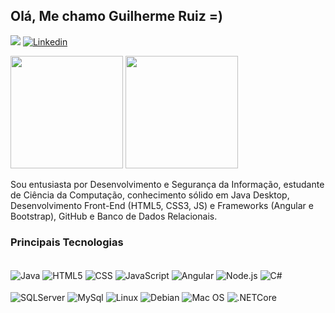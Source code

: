 ## Olá, Me chamo Guilherme Ruiz =)

[![](https://img.shields.io/badge/GitHub-100000?style=for-the-badge&logo=github&logoColor=white)](https://github.com/guifami)
[![Linkedin](https://img.shields.io/badge/LinkedIn-0077B5?style=for-the-badge&logo=linkedin&logoColor=white)](https://www.linkedin.com/in/guilherme-ruiz-da-silva-007005228/)

<div style="display: inline_block;">
  <img height="180em" src="https://github-readme-stats.vercel.app/api?username=guifami&show_icons=true&theme=dracula"/>
  <img height="180em" src="https://github-readme-stats.vercel.app/api/top-langs/?username=guifami&layout=compact&theme=dracula&langs_count=8"/>
</div>

<p>
  Sou entusiasta por Desenvolvimento e Segurança da Informação, estudante de Ciência da Computação, conhecimento sólido em Java Desktop, Desenvolvimento Front-End (HTML5,    CSS3, JS) e Frameworks (Angular e Bootstrap), GitHub e Banco de Dados Relacionais.
</p>

### Principais Tecnologias
<div style="display: inline_block;"><br/>
  <img align="center" alt="Java" src="https://img.shields.io/badge/Java-ED8B00?style=for-the-badge&logo=java&logoColor=white"/>
  <img align="center" alt="HTML5" src="https://img.shields.io/badge/HTML5-E34F26?style=for-the-badge&logo=html5&logoColor=white"/>
  <img align="center" alt="CSS" src="https://img.shields.io/badge/CSS3-1572B6?style=for-the-badge&logo=css3&logoColor=white"/>
  <img align="center" alt="JavaScript" src="https://img.shields.io/badge/JavaScript-F7DF1E?style=for-the-badge&logo=javascript&logoColor=black"/>
  <img align="center" alt="Angular" src="https://img.shields.io/badge/Angular-DD0031?style=for-the-badge&logo=angular&logoColor=white"/>
  <img align="center" alt="Node.js" src="https://img.shields.io/badge/Node.js-43853D?style=for-the-badge&logo=node.js&logoColor=white"/>
  <img align="center" alt="C#" src="https://img.shields.io/badge/C%23-239120?style=for-the-badge&logo=c-sharp&logoColor=white"/>
</div>
<div style="display: inline_block;"><br/>
  <img align="center" alt="SQLServer" src="https://img.shields.io/badge/Microsoft_SQL_Server-CC2927?style=for-the-badge&logo=microsoft-sql-server&logoColor=white"/>
  <img align="center" alt="MySql" src="https://img.shields.io/badge/MySQL-00000F?style=for-the-badge&logo=mysql&logoColor=white"/>
  <img align="center" alt="Linux" src="https://img.shields.io/badge/Linux-FCC624?style=for-the-badge&logo=linux&logoColor=black"/>
  <img align="center" alt="Debian" src="https://img.shields.io/badge/Debian-A81D33?style=for-the-badge&logo=debian&logoColor=white"/>
  <img align="center" alt="Mac OS" src="https://img.shields.io/badge/mac%20os-000000?style=for-the-badge&logo=apple&logoColor=white"/>
  <img align="center" alt=".NETCore" src="https://img.shields.io/badge/.NET-5C2D91?style=for-the-badge&logo=.net&logoColor=white"/>
</div>

